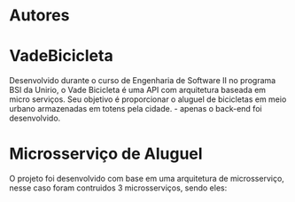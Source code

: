 # Autores

# VadeBicicleta
Desenvolvido durante o curso de Engenharia de Software II no programa BSI da Unirio, o Vade Bicicleta é uma API com arquitetura baseada em micro serviços. Seu objetivo é proporcionar o aluguel de bicicletas em meio urbano armazenadas em totens pela cidade. - apenas o back-end foi desenvolvido.

# Microsserviço de Aluguel
O projeto foi desenvolvido com base em uma arquitetura de microsserviço, nesse caso foram contruidos 3 microsserviços, sendo eles:
